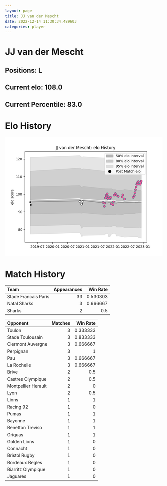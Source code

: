 ```yaml
---  
layout: page  
title: JJ van der Mescht  
date: 2022-12-14 11:30:34.489603  
categories: player  
---
```

# JJ van der Mescht

## Positions: L

## Current elo: 108.0

## Current Percentile: 83.0

# Elo History


![elo history](history_JJvanderMescht.png)
# Match History


| Team                 |   Appearances |   Win Rate |
|:---------------------|--------------:|-----------:|
| Stade Francais Paris |            33 |   0.530303 |
| Natal Sharks         |             3 |   0.666667 |
| Sharks               |             2 |   0.5      |

| Opponent            |   Matches |   Win Rate |
|:--------------------|----------:|-----------:|
| Toulon              |         3 |   0.333333 |
| Stade Toulousain    |         3 |   0.833333 |
| Clermont Auvergne   |         3 |   0.666667 |
| Perpignan           |         3 |   1        |
| Pau                 |         3 |   0.666667 |
| La Rochelle         |         3 |   0.666667 |
| Brive               |         2 |   0.5      |
| Castres Olympique   |         2 |   0.5      |
| Montpellier Herault |         2 |   0        |
| Lyon                |         2 |   0.5      |
| Lions               |         1 |   1        |
| Racing 92           |         1 |   0        |
| Pumas               |         1 |   1        |
| Bayonne             |         1 |   1        |
| Benetton Treviso    |         1 |   1        |
| Griquas             |         1 |   1        |
| Golden Lions        |         1 |   0        |
| Connacht            |         1 |   0        |
| Bristol Rugby       |         1 |   0        |
| Bordeaux Begles     |         1 |   0        |
| Biarritz Olympique  |         1 |   0        |
| Jaguares            |         1 |   0        |